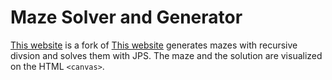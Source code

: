 # Maze Solver and Generator
[This website](https://shnwnd.github.io/Maze_Solver_Generator/) is a fork of [This website](https://dmaydan.github.io/Maze_Solver_Generator/) generates mazes with recursive divsion and solves them with JPS. The maze and the solution are visualized on the HTML `<canvas>`.
